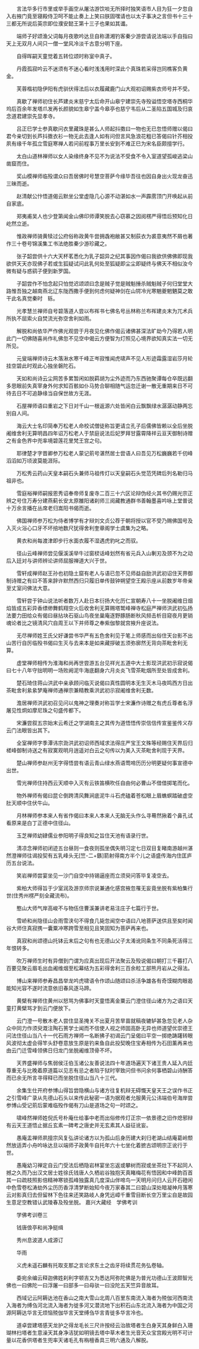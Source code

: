 <!-- { "loadSidebar": true } -->
　　言法华多行市里或举手画空从屠沽游饮啖无所择时独笑语市人目为狂一夕忽自入右掖门竟至寝殿侍卫呵不能止奏上上笑曰朕固嘿请也以太子事决之言但书十三十三都无所说后英宗即位濮安懿王第十三子也果如其谶。

　　端师子好颂渔父词每月夜歌吟达旦自称潇湘钓客秦少游尝请说法端以手自指曰天上无双月人间只一僧一堂风冷淡千古意分明下座。

　　自得晖嗣天童觉着五转位颂时称室中真子。

　　丹霞孤寂吟云不迷须有不迷心看时浅浅用时深此个真珠若采得岂同樵客负黄金。

　　芙蓉楷初隐伊阳有虎驯伏得法后以衣履藏鹿门山大观初诏赐紫衣师号并不受。

　　真歇了禅师初住长芦建炎末慈宁太后命开山皋宁建崇先寺殁谥悟空塔寺西桐华坞后百余年发塔爪发再长颜貌如生皋宁盖今皋亭也慈宁韦后从二圣陷五国城及归哀念道君建崇先显孝寺。

　　吕正巳学士参真歇问衣里藏珠是甚么人师起抖擞曰一物也无已忽悟师赠以偈曰君今亲切到长芦抖擞衣衫一物无此去逢人如有问但言风急浪花粗已答偈曰针芥相投夙有缘千年孤立雪庭寒禅人若问前程事万里长安到不难正巳为宋名臣颇擅学行。

　　太白山道林禅师以女人染缘终身不见不为说法不受食不令入室道望孤峻逃梁山凿窟而住。

　　奖山模禅师临殁谓众曰吾居佛时号慧空菩萨今缘毕吾往也因自身出火现龙奋迅三昧而逝。

　　赵清献公忭悟道偈云默坐公堂虚隐几心源不动湛如水一声霹雳顶门开唤起从前自家底。

　　郑夷甫吴人也少登第闻金山佛印师谭笑脱去心窃慕之因阅楞严得悟后预知化日屹然立逝。

　　惟政禅师骑黄犊过公府俗称政黄牛尝拥毳袍敝甚又制荻衣为裘意夷然不屑也著作三十卷号锦溪集工书法绝胜秦少游珍藏之。

　　张子韶尝供十六大天杯茗悉化为乳子韶异之纪其事因作偈曰我欲供佛佛即现我欲供天天亦现佛子若或生狐疑试问此乳何处至狐疑即尘尘即疑终与佛天不相似汝今微有疑与惑鹞子便到新罗国。

　　子韶尝作不怕念起只怕觉迟颂颂曰念是贼子觉是贼魁捶杀贼魁贼子何归堂堂大路惟吾独之越南燕北辽东陇西撒手便到何虑何疑神剑在山锷冷光寒魈夔魍魉莫之敢干此名真觉秦时　轹。

　　光孝慧兰禅师自号碧落道人尝以布裈书七佛名号丛林称兰布裈建炎末为兀术兵所执不屈索火自焚流光弥空舍利如雨。

　　解脱和尚依华严作佛光观尝于月夜见化佛作偈云诸佛甚深法旷劫今乃得若人明此门一切佛随喜尚作礼佛忽不见空中偈云方便智为灯照见心境界欲知真实法一切无所见。

　　元叟端禅师诗云木落湫水寒千峰正岑寂惟闻虎啸声不见人形迹霜露湿岩莎月轮挂空碧此时观此心独坐磐陀石。

　　天如和尚诗云尘网苦多累暂闲如脱羁胡为尘外迹而乃东西驰聚谭每仓卒既远翻多思眼前失真宰身外何求知百骸如仆马势合聊相随气运忽迁谢一散无重期来日不可待去日不可追静缘当自保世故方无涯。

　　石屋禅师语曰重岩之下日对千山一根返源六处皆闲白云飘飘绿水潺潺动静两忘别自人间。

　　海云大士名印简奉万松老人命校试僧徒称旨更请立孔子后儒佛皆赖以全后坐脱阇维舍利无算明昌四年诏万松老人于禁庭说法后妃罗拜甘露霄降祥云亘天御制诗赠之有金色界中兜率境碧莲花里梵王宫之句。

　　耶律楚才字晋卿参万松老人蒙记莂号湛然居士尝语人曰吾见万松巍巍若千仞峰滔滔如万顷波莫能涯际。

　　万松秀云药山天皇本嗣石头兼师马祖传灯以天皇嗣石头觉范凭碑后列名勒归马祖非也。

　　雪庭裕禅师嗣报恩秀诏奉帝师复废寺二百三十六区论辩伪经火其书仍赐光宗正辨之号住万寿分建燕蓟长安太原雒阳诸刹师三阅藏教通群书善翰墨喜吟咏上堂普说十万余言播在丛席老归嵩阳书偈而逝。

　　佛国禅师参万松为侍者博学有才辩刘文贞公荐于朝将授以官不受乃赐佛国号及入灭火浴心口牙不坏掊地数尺犹得舍利奎章阁学士虞集为之略。

　　黄衣和尚每渡津即步行水面衣履不湿遇虎豹叱之而驭。

　　径山云峰禅师尝见偃溪溪举牛过窗棂话峰划然有省元兵入山剸刃及颈不为之动后入廷对与讲师辨论讲师屈服禅道大兴于世。

　　雪轩成禅师赵王孙也初隐土窟有老人与语已忽不见师益自励洪武初诏住天界御制诗赠之有曰不答来辞许默然西归只履旧单传鼓钟朔望空王殿示座从前数岁年帝亲至丈室问佛法大意。

　　雪轩尝于钟山说法听者数万人赴日本衍扬大化历仁宣朝寿八十一坐脱阇维日烟焰皆成五彩异香缥缈舞鹤翔空火后收舍利无算赐塔鹫峰禅寺松庭严禅师洪武初弘扬法要力田给众有偈曰昼拈块石驱山鸟夜坐巢庵逐野豚肠断秋风频击析目窥夜月更销魂论者比之镜清风穴自周王以下并师尊之奉紫伽黎就宫掖升座说法。

　　无尽禅师姓王氏父好谦尝书华严有五色舍利见于笔上师感而出俗住天台影不出山苦行自厉临殁书偈曰生灭与去来本是如来藏拶破五须弥廓然无背向茶毗舍利无算。

　　虚堂禅师相传为淮海和尚再世尝游五台见祥光五道中大士影现洪武初示寂说偈曰七十八年守拙明明一场败阙泥牛海底翻身六月炎炎飞雪茶毗烟所至处皆成舍利。

　　楚石琦住蒋山洪武中亲承顾问临灭说偈曰真性圆明本无生灭木马夜鸣西方日出茶毗舍利絫絫梦庵禅师通禅宗兼精教乘洪武初示寂阇维舍利无数。

　　澹居禅师洪武初召见问以鬼神之理奏对称旨学士宋濂作诗赠之有虎丘尊者名浮屠见性炯如摩尼珠之句盛传都下。

　　宋濂尝叙五宗始末云希迁之学湖南主之其传为道悟悟传崇信信传宣鉴鉴传义存云门法眼皆出其下。

　　全室禅师字季潭讳宗泐洪武初诏师西域求法得庄严宝王文殊等经赐住天界后归槎峰御制诗送之有寂寞观明月逍遥对白云之句传以为美入灭茶毗舍利现于天界。

　　楚山禅师参赵州无字得悟尝有语云青山绿水燕语莺啼历历分明更疑何事宣德中出世。

　　雪光禅师住持西云天顺中入灭有云铁笛横吹任自由何必曹山不借借掷笔而化。

　　物外禅师有偈曰昆仑倒跨清风舞涧底泥牛斗石虎磕着苍松眼上眉蟭螟踏破虚空肚天顺中住伏牛山。

　　月林禅师参本来人有省作偈曰本来人本来人无脑无头作么寻蓦然揪着个鼻孔试看原来是白丁正德中住径山。

　　玉芝禅师幼肄儒业参阳明子得良知之旨住天池有语录行世。

　　清凉念禅师初闭迹五台昼则一食夜则孤坐偶失明习定七日双目复睹南游越州湛然澄禅师往谒投契有五乳峰头无[竺-二+鏃]箭射得南方半个儿之语盛传海内住匡庐历五台说法。

　　笑岩禅师尝宴坐见一沙门自空中持锡逼座而立须臾问答毕复凌空去。

　　紫柏大师得旨于少室润及游京师宗说兼通化感宫掖忽罹无妄竟坐脱有紫柏集行世(住秀州楞严刻全藏流布)。

　　憨山大师气岸高峻不与物伍住曹溪兼讲老易注庄子七篇行于世。

　　雪峤和尚隐径山会雨雪浃句不得食几毙忽闻空中语曰八地菩萨送供且至矣时闻谷大师住真寂携一囊粟冲寒跨雪至相见且笑固知为菩萨再来也。

　　真寂和尚颂德山托钵云末后之句有也无德山父子太淆讹同条生不同条死活得三年恨转多。

　　吹万禅师生时有异僧到门谓为应真出现后开法聚云及殁说偈曰朝打三千暮打八百要见聚云眉毛出血阇维烟至松幕结为五彩得舍利三百余粒工部熊月岩从之得法。

　　博山来禅师参寿昌昌举龙吟虎啸语令作颂山随颂曰杀活争雄各有奇馍糊肉眼曷能知光容不遂时流意依旧春风逐马蹄。

　　黄檗有禅师住黄州以怒骂为佛事时天童悟离金粟云门澄住径山诸方为之语曰天童打黄檗骂才到云门便放下。

　　云门澄一号散木老人尝住显圣掩关不出夏月苦旱苗就稿夜辘轳甚急忽见老人杂众中同力作须臾溉注陶石篑学士闻而不信使人视之师固高卧无异也师道望优崇德王问法住径山当八十一代石雨方禅师一名断拂子初谒云门呈偈曰平空一掷绝踌躇转眼风波彻太虚会得竿头舒卷意放生原是钓来鱼自此投契晚住宝寿相传为石田薰再来也由云门迁雪峰领佛日归龙门坐脱阇维顶骨不坏。

　　天界盛禅师与焦弱侯汪伯玉诸公友善说法四十年道场遍天下诸王贵人延入内廷尊重无与比晚着原道篇以见志有忌之者陷于狱时宰致问但书问余何事栖碧山诗酬答而已余无所言寻得释已而坐脱住径山当八十三代。

　　余集生仕开府参博山得旨尝隐横山与诸方往复机辩无碍慨天皇天王之误作书正之引雪峰广录从先德山石头以来传此秘密一语为据观者允服黄元公讳端伯号海岸尝参博山受记莂后蒙难临殁作偈有刀山是道场之句一时颂之。

　　啸峰然禅师姓倪氏号朴庵仕给事中老而出俗修传灯正宗一依景德之旧作熄邪辩有云天王道悟止据丘玄素一碑考之唐史并无玄素其人益征讹妄。

　　愚庵盂禅师夙擅宗风复弘讲论诸方以为孤山后身历建大刹归老湖山结庵葛岭颓然放适弄小舟吟咏达旦以端师子政黄牛自托年六十七坐化着摭古颂明宗正讹行于世。

　　愚庵幼习禅定自云门受法后栖隐岩林宴坐忘返或攀树而寂或坐茶灶下不起同人撼之久而乃出汉文居士姓徐氏钱唐人久栖岩谷独抱天真睹梅花有悟因和中峰韵百首其一曰疏枝照影倍精神寒锁孤峰独露真几度深山伴啼鸟一天明月问归人云开石磴闲中色雪卷松涛劫外尘历历香浮清梦断始知今夜万家春其二曰碧山深处暗凝神月落寒云对影真归去但留林下色往来还笑路岐人身凭远嶂千重雪目断长空万里尘自是故园生意足空教错认武陵春及殁坐脱。
嘉兴大藏经　学佛考训


　　学佛考训卷三

　　钱唐俍亭和尚净挺缉

　　秀州息波道人成源订

　　华雨

　　义虎未遥石麟有托取支那之言论求东土之齿牙将续贯花务弘卷轴。

　　委宛余编云释迦佛姓刹利字顿吉又为悉达阿弥陀佛是为普光功德山王波颇智光佛也一曰佛陀一曰浮屠一曰部多一曰母驮一曰没陀五天竺异音故耳。

　　西域记云阿耨达池在香山之南大雪山北周八百里东南流入海者为殑伽河西南流入海者为缚刍河北流入海者为徙多河又潜流地下出积石山东北流入海者为中国之河源阿耨达华言无烦恼殑伽华言天堂缚刍华言青徙多华言冷也。

　　道卓尝建塔感天龙护之得龙毛长三尺许按经云治故塔者生白身天其身鲜白入珊瑚林扫塔者生意澡天其身净洁犹如明镜去塔中草木者生光音天众宝宫殿光明不可计量以花香供塔者生兜率天诸毛孔有栴檀香具三明六通及八解脱。


